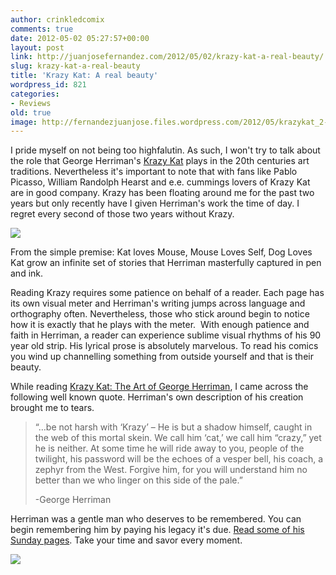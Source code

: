 ```yaml
---
author: crinkledcomix
comments: true
date: 2012-05-02 05:27:57+00:00
layout: post
link: http://juanjosefernandez.com/2012/05/02/krazy-kat-a-real-beauty/
slug: krazy-kat-a-real-beauty
title: 'Krazy Kat: A real beauty'
wordpress_id: 821
categories:
- Reviews
old: true
image: http://fernandezjuanjose.files.wordpress.com/2012/05/krazykat_2-6-38_lg.jpeg
---
```


I pride myself on not being too highfalutin. As such, I won't try to talk about the role that George Herriman's [Krazy Kat](http://en.wikipedia.org/wiki/Krazy_Kat) plays in the 20th centuries art traditions. Nevertheless it's important to note that with fans like Pablo Picasso, William Randolph Hearst and e.e. cummings lovers of Krazy Kat are in good company. Krazy has been floating around me for the past two years but only recently have I given Herriman's work the time of day. I regret every second of those two years without Krazy.
<!--more-->
![](http://fernandezjuanjose.files.wordpress.com/2012/05/krazykat.jpeg)

From the simple premise: Kat loves Mouse, Mouse Loves Self, Dog Loves Kat grow an infinite set of stories that Herriman masterfully captured in pen and ink.

Reading Krazy requires some patience on behalf of a reader. Each page has its own visual meter and Herriman's writing jumps across language and orthography often. Nevertheless, those who stick around begin to notice how it is exactly that he plays with the meter.  With enough patience and faith in Herriman, a reader can experience sublime visual rhythms of his 90 year old strip. His lyrical prose is absolutely marvelous. To read his comics you wind up channelling something from outside yourself and that is their beauty.

While reading [Krazy Kat: The Art of George Herriman](http://www.copaceticcomics.com/comics/782), I came across the following well known quote. Herriman's own description of his creation brought me to tears.


<blockquote>“…be not harsh with ‘Krazy’ – He is but a shadow himself, caught in the web of this mortal skein. We call him ‘cat,’ we call him “crazy,” yet he is neither. At some time he will ride away to you, people of the twilight, his password will be the echoes of a vesper bell, his coach, a zephyr from the West. Forgive him, for you will understand him no better than we who linger on this side of the pale.”

-George Herriman</blockquote>


Herriman was a gentle man who deserves to be remembered. You can begin remembering him by paying his legacy it's due. [Read some of his Sunday pages](http://www.copaceticcomics.com/comics/ser/54). Take your time and savor every moment.

[![](http://fernandezjuanjose.files.wordpress.com/2012/05/krazykat_2-6-38_lg.jpeg)](http://fernandezjuanjose.files.wordpress.com/2012/05/krazykat_2-6-38_lg.jpeg)
